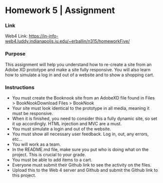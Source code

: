 # Homework 5 | Assignment

### Link

Web4 Link: https://in-info-web4.luddy.indianapolis.iu.edu/~erballin/n315/homeworkFive/

### Purpose

This assignment will help you understand how to re-create a site from an Adobe XD prototype and make a site fully responsive. You will also learn how to simulate a log in and out of a website and to show a shopping cart.

### Instructions

- You must create the Booknook site from an AdobeXD file found in Files > BookNookDownload Files > BookNook
- Your site must look identical to the prototype in all media, meaning it must be responsive.
- When it is finished, you need to consider this a fully dynamic site, so set it up accordingly. HTML injection and MVC are a must.
- You must simulate a login and out of the website.
- You must show all necessary user feedback. Log in, out, any errors, etc...
- You will work as a team.
- In the README.md file, make sure you put who is doing what on the project. This is crucial to your grade.
- You must be able to add items to a cart.
- Everyone must submit their Github link to see the activity on the files.
- Upload this to the Web 4 server and Github and submit the Github link to this project.

